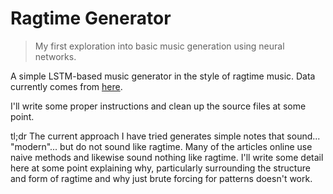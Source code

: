 # Ragtime Generator
> My first exploration into basic music generation using neural networks.

A simple LSTM-based music generator in the style of ragtime music.
Data currently comes from [here](https://github.com/tylerdoll/music-generator/tree/74d9615016650ee8c1a75d75a4880c6ea1c1eda5).

I'll write some proper instructions and clean up the source files at some point.

tl;dr The current approach I have tried generates simple notes that sound... "modern"... but do not sound like ragtime.  Many of the articles online use naive methods and likewise sound nothing like ragtime.  I'll write some detail here at some point explaining why, particularly surrounding the structure and form of ragtime and why just brute forcing for patterns doesn't work.
